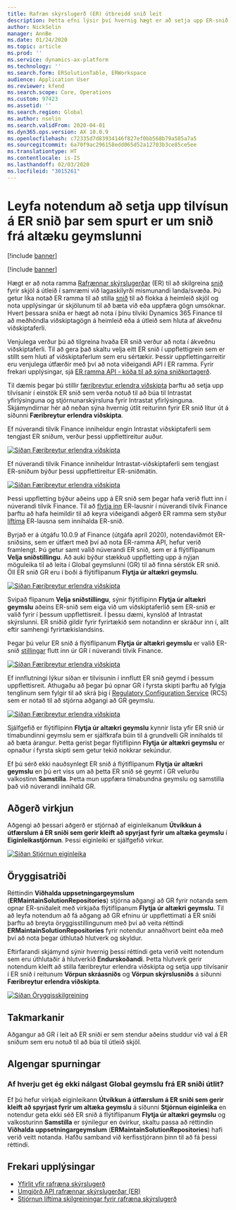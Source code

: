 ```yaml
---
title: Rafræn skýrslugerð (ER) útbreidd snið leit
description: Þetta efni lýsir því hvernig hægt er að setja upp ER-snið tilvísun í leit að ER-sniði þegar tilskilið snið er geymt í altæku geymslunni.
author: NickSelin
manager: AnnBe
ms.date: 01/24/2020
ms.topic: article
ms.prod: ''
ms.service: dynamics-ax-platform
ms.technology: ''
ms.search.form: ERSolutionTable, ERWorkspace
audience: Application User
ms.reviewer: kfend
ms.search.scope: Core, Operations
ms.custom: 97423
ms.assetid: ''
ms.search.region: Global
ms.author: nselin
ms.search.validFrom: 2020-04-01
ms.dyn365.ops.version: AX 10.0.9
ms.openlocfilehash: c72335d7d83934146f827ef0bb568b79a585a7a5
ms.sourcegitcommit: 6a70f9ac296158edd065d52a12703b3ce85ce5ee
ms.translationtype: HT
ms.contentlocale: is-IS
ms.lasthandoff: 02/03/2020
ms.locfileid: "3015261"
---
```

# <a name="allow-users-to-set-up-an-er-format-reference-inquiring-a-format-from-the-global-repository"></a>Leyfa notendum að setja upp tilvísun á ER snið þar sem spurt er um snið frá altæku geymslunni

[!include [banner](../includes/banner.md)]

[!include [banner](../includes/preview-banner.md)]

Hægt er að nota ramma [Rafrænnar skýrslugerðar](general-electronic-reporting.md) (ER) til að skilgreina [snið](general-electronic-reporting.md#FormatComponentOutbound) fyrir skjöl á útleið í samræmi við lagaskilyrði mismunandi landa/svæða. Þú getur líka notað ER ramma til að stilla [snið](general-electronic-reporting.md#FormatComponentInbound) til að flokka á heimleið skjöl og nota upplýsingar úr skjölunum til að bæta við eða uppfæra gögn umsóknar. Hvert þessara sniða er hægt að nota í þínu tilviki Dynamics 365 Finance til að meðhöndla viðskiptagögn á heimleið eða á útleið sem hluta af ákveðnu viðskiptaferli. 

Venjulega verður þú að tilgreina hvaða ER snið verður að nota í ákveðnu viðskiptaferli. Til að gera það skaltu velja eitt ER snið í uppflettigrein sem er stillt sem hluti af viðskiptaferlum sem eru sértækir. Þessir uppflettingarreitir eru venjulega útfærðir með því að nota viðeigandi API í ER ramma. Fyrir frekari upplýsingar, sjá [ER ramma API - kóða til að sýna sniðkortagerð](er-apis-app73.md#code-to-display-a-format-mapping-lookup).

Til dæmis þegar þú stillir [færibreytur erlendra viðskipta](https://docs.microsoft.com/dynamics365/finance/localizations/emea-intrastat#set-up-foreign-trade-parameters) þarftu að setja upp tilvísanir í einstök ER snið sem verða notuð til að búa til Intrastat yfirlýsinguna og stjórnunarskýrsluna fyrir Intrastat yfirlýsinguna. Skjámyndirnar hér að neðan sýna hvernig útlit reiturinn fyrir ER snið lítur út á síðunni **Færibreytur erlendra viðskipta**.

Ef núverandi tilvik Finance inniheldur engin Intrastat viðskiptaferli sem tengjast ER sniðum, verður þessi uppflettireitur auður.

[![Síðan Færibreytur erlendra viðskipta](./media/ER-ExtLookup-Lookup1.gif)](./media/ER-ExtLookup-Lookup1.gif)

Ef núverandi tilvik Finance inniheldur Intrastat-viðskiptaferli sem tengjast ER-sniðum býður þessi uppflettireitur ER-sniðmátin.

[![Síðan Færibreytur erlendra viðskipta](./media/ER-ExtLookup-Lookup2.png)](./media/ER-ExtLookup-Lookup2.png)

Þessi uppfletting býður aðeins upp á ER snið sem þegar hafa verið flutt inn í núverandi tilvik Finance. Til að [flytja inn](./tasks/er-import-configuration-lifecycle-services.md) ER-lausnir í núverandi tilvik Finance þarftu að hafa heimildir til að keyra viðeigandi aðgerð ER ramma sem styður [líftíma](general-electronic-reporting-manage-configuration-lifecycle.md) ER-lausna sem innihalda ER-snið.

Byrjað er á útgáfu 10.0.9 af Finance (útgáfa apríl 2020), notendaviðmót ER-sniðsins, sem er útfært með því að nota ER-ramma API, hefur verið framlengt. Þú getur samt valið núverandi ER snið, sem er á flýtiflipanum **Velja sniðstillingu**. Að auki býður stækkuð uppfletting upp á nýjan möguleika til að leita í Global geymslunni (GR) til að finna sérstök ER snið. Öll ER snið GR eru í boði á flýtiflipanum **Flytja úr altækri geymslu**.

[![Síðan Færibreytur erlendra viðskipta](./media/ER-ExtLookup-Lookup3.png)](./media/ER-ExtLookup-Lookup3.png)

Svipað flipanum **Velja sniðstillingu**, sýnir flýtiflipinn **Flytja úr altækri geymslu** aðeins ER-snið sem eiga við um viðskiptaferlið sem ER-snið er valið fyrir í þessum uppflettisreit. Í þessu dæmi, kynslóð af Intrastat skýrslunni. ER sniðið gildir fyrir fyrirtækið sem notandinn er skráður inn í, allt eftir samhengi fyrirtækislandsins.

Þegar þú velur ER snið á flýtiflipanum **Flytja úr altækri geymslu** er valið ER-snið [stillingar](general-electronic-reporting.md#Configuration) flutt inn úr GR í núverandi tilvik Finance.

[![Síðan Færibreytur erlendra viðskipta](./media/ER-ExtLookup-FormatImport.png)](./media/ER-ExtLookup-FormatImport.png)

Ef innflutningi lýkur síðan er tilvísunin í innflutt ER snið geymd í þessum uppflettisreit. Athugaðu að þegar þú opnar GR í fyrsta skipti þarftu að fylgja tenglinum sem fylgir til að skrá þig í [Regulatory Configuration Service](https://aka.ms/rcs) (RCS) sem er notað til að stjórna aðgangi að GR geymslu.

[![Síðan Færibreytur erlendra viðskipta](./media/ER-ExtLookup-RepoSignUp.png)](./media/ER-ExtLookup-RepoSignUp.png)

Sjálfgefið er flýtiflipinn **Flytja úr altækri geymslu** kynnir lista yfir ER snið úr tímabundinni geymslu sem er sjálfkrafa búin til á grundvelli GR innihalds til að bæta árangur. Þetta gerist þegar flýtiflipinn **Flytja úr altækri geymslu** er opnaður í fyrsta skipti sem getur tekið nokkrar sekúndur.

Ef þú sérð ekki nauðsynlegt ER snið á flýtiflipanum **Flytja úr altækri geymslu** en þú ert viss um að þetta ER snið sé geymt í GR velurðu valkostinn **Samstilla**. Þetta mun uppfæra tímabundna geymslu og samstilla það við núverandi innihald GR.

## <a name="feature-activation"></a>Aðgerð virkjun

Aðgengi að þessari aðgerð er stjórnað af eiginleikanum **Útvíkkun á útfærslum á ER sniði sem gerir kleift að spyrjast fyrir um altæka geymslu** í **Eiginleikastjórnun**. Þessi eiginleiki er sjálfgefið virkur.

[![Síðan Stjórnun eiginleika](./media/ER-ExtLookup-FeatureMngt.png)](./media/ER-ExtLookup-FeatureMngt.png)

## <a name="security-considerations"></a>Öryggisatriði

Réttindin **Viðhalda uppsetningargeymslum** (**ERMaintainSolutionRepositories**) stjórna aðgangi að GR fyrir notanda sem opnar ER-sniðaleit með virkjaða flýtiflipanum **Flytja úr altækri geymslu**. Til að leyfa notendum að fá aðgang að GR efninu úr uppflettimati á ER sniði þarftu að breyta öryggisstillingunum með því að veita réttindi **ERMaintainSolutionRepositories** fyrir notendur annaðhvort beint eða með því að nota þegar úthlutað hlutverk og skyldur.

Eftirfarandi skjámynd sýnir hvernig þessi réttindi geta verið veitt notendum sem eru úthlutaðir á hlutverkið **Endurskoðandi**. Þetta hlutverk gerir notendum kleift að stilla færibreytur erlendra viðskipta og setja upp tilvísanir í ER snið í reitunum **Vörpun skráasniðs** og **Vörpun skýrslusniðs** á síðunni **Færibreytur erlendra viðskipta**.

[![Síðan Öryggisskilgreining](./media/ER-ExtLookup-SecuritySetting.png)](./media/ER-ExtLookup-SecuritySetting.png)

## <a name="limitations"></a>Takmarkanir

Aðgangur að GR í leit að ER sniði er sem stendur aðeins studdur við val á ER sniðum sem eru notuð til að búa til útleið skjöl.

## <a name="frequently-asked-questions"></a>Algengar spurningar

### <a name="why-cant-i-access-the-global-repository-from-the-er-format-lookup"></a>Af hverju get ég ekki nálgast Global geymslu frá ER sniði útlit?

Ef þú hefur virkjað eiginleikann **Útvíkkun á útfærslum á ER sniði sem gerir kleift að spyrjast fyrir um altæka geymslu** á síðunni **Stjórnun eiginleika** en notendur geta ekki séð ER snið á flýtiflipanum **Flytja úr altækri geymslu** og valkosturinn **Samstilla** er sýnilegur en óvirkur, skaltu passa að réttindin **Viðhalda uppsetningargeymslum** (**ERMaintainSolutionRepositories**) hafi verið veitt notanda. Hafðu samband við kerfisstjórann þinn til að fá þessi réttindi.

## <a name="additional-resources"></a>Frekari upplýsingar

- [Yfirlit yfir rafræna skýrslugerð](general-electronic-reporting.md)
- [Umgjörð API rafrænnar skýrslugerðar (ER)](er-apis-app73.md)
- [Stjórnun líftíma skilgreiningar fyrir rafræna skýrslugerð](general-electronic-reporting-manage-configuration-lifecycle.md)
